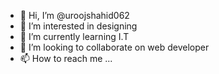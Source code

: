 - 👋 Hi, I’m @uroojshahid062
- 👀 I’m interested in designing 
- 🌱 I’m currently learning I.T
- 💞️ I’m looking to collaborate on web developer
- 📫 How to reach me ...

<!---
uroojshahid062/uroojshahid062 is a ✨ special ✨ repository because its `README.md` (this file) appears on your GitHub profile.
You can click the Preview link to take a look at your changes.
--->
